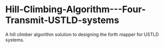 # Hill-Climbing-Algorithm---Four-Transmit-USTLD-systems
A hill climber algorithm solution to designing the forth mapper for USTLD systems.
